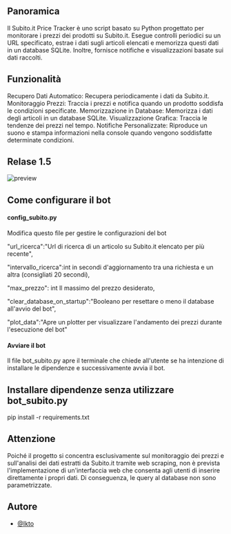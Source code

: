 
## Panoramica

Il Subito.it Price Tracker è uno script basato su Python progettato per monitorare i prezzi dei prodotti su Subito.it. Esegue controlli periodici su un URL specificato, estrae i dati sugli articoli elencati e memorizza questi dati in un database SQLite. Inoltre, fornisce notifiche e visualizzazioni basate sui dati raccolti.

## Funzionalità

Recupero Dati Automatico: Recupera periodicamente i dati da Subito.it.
Monitoraggio Prezzi: Traccia i prezzi e notifica quando un prodotto soddisfa le condizioni specificate.
Memorizzazione in Database: Memorizza i dati degli articoli in un database SQLite.
Visualizzazione Grafica: Traccia le tendenze dei prezzi nel tempo.
Notifiche Personalizzate: Riproduce un suono e stampa informazioni nella console quando vengono soddisfatte determinate condizioni.
## Relase 1.5

![preview](https://i.ibb.co/1sP6P6y/Screenshot-2024-05-24-224730.png)
## Come configurare il bot

#### config_subito.py

Modifica questo file per gestire le configurazioni del bot

"url_ricerca":"Url di ricerca di un articolo su Subito.it elencato per più recente",

"intervallo_ricerca":int in secondi d'aggiornamento tra una richiesta e un altra (consigliati 20 secondi),

"max_prezzo": int Il massimo del prezzo desiderato,

"clear_database_on_startup":"Booleano per resettare o meno il database all'avvio del bot",

"plot_data":"Apre un plotter per visualizzare l'andamento dei prezzi durante l'esecuzione del bot"


#### Avviare il bot

Il file bot_subito.py apre il terminale che chiede all'utente se ha intenzione di installare le dipendenze e successivamente avvia il bot.

## Installare dipendenze senza utilizzare bot_subito.py

pip install -r requirements.txt
## Attenzione

Poiché il progetto si concentra esclusivamente sul monitoraggio dei prezzi e sull'analisi dei dati estratti da Subito.it tramite web scraping, non è prevista l'implementazione di un'interfaccia web che consenta agli utenti di inserire direttamente i propri dati. Di conseguenza, le query al database non sono parametrizzate.
## Autore

- [@Ikto](https://www.github.com/ikt0)
